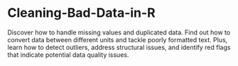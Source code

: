# Cleaning-Bad-Data-in-R
Discover how to handle missing values and duplicated data. Find out how to convert data between different units and tackle poorly formatted text. Plus, learn how to detect outliers, address structural issues, and identify red flags that indicate potential data quality issues.
